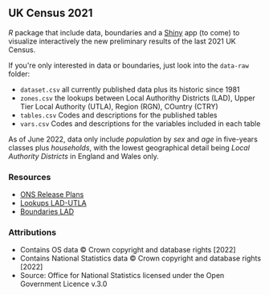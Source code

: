 ## UK Census 2021

$R$ package that include data, boundaries and a [Shiny]() app (to come) to visualize interactively the new preliminary results of the last 2021 UK Census.

If you're only interested in data or boundaries, just look into the `data-raw` folder:
 - `dataset.csv` all currently published data plus its historic since 1981
 - `zones.csv` the lookups between Local Authorithy Districts (LAD), Upper Tier Local Authority (UTLA), Region (RGN), COuntry (CTRY)
 - `tables.csv` Codes and descriptions for the published tables
 - `vars.csv` Codes and descriptions for the variables included in each table

As of June 2022, data only include *population* by *sex* and *age* in five-years classes plus *households*, with the lowest geographical detail being *Local Authority Districts* in England and Wales only.


### Resources
- [ONS Release Plans](https://www.ons.gov.uk/census/censustransformationprogramme/census2021outputs/releaseplans)
- [Lookups LAD-UTLA](https://geoportal.statistics.gov.uk/documents/ward-to-westminster-parliamentary-constituency-to-local-authority-district-to-upper-tier-local-authority-december-2021-lookup-in-the-united-kingdom/)
- [Boundaries LAD]()


### Attributions

- Contains OS data © Crown copyright and database rights [2022]
- Contains National Statistics data © Crown copyright and database rights [2022]
- Source: Office for National Statistics licensed under the Open Government Licence v.3.0
